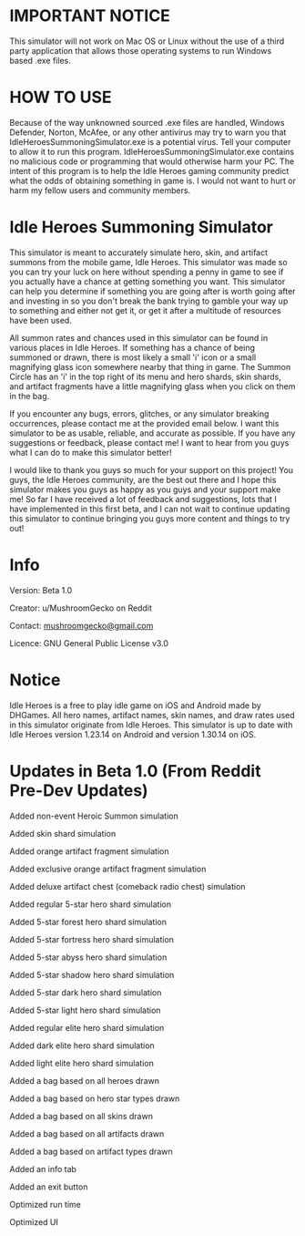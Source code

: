 # IMPORTANT NOTICE
This simulator will not work on Mac OS or Linux without the use of a third party application that allows those operating systems to run Windows based .exe files.

# HOW TO USE
Because of the way unknowned sourced .exe files are handled, Windows Defender, Norton, McAfee, or any other antivirus may try to warn you that IdleHeroesSummoningSimulator.exe is a potential virus. Tell your computer to allow it to run this program. IdleHeroesSummoningSimulator.exe contains no malicious code or programming that would otherwise harm your PC. The intent of this program is to help the Idle Heroes gaming community predict what the odds of obtaining something in game is. I would not want to hurt or harm my fellow users and community members.

# Idle Heroes Summoning Simulator
This simulator is meant to accurately simulate hero, skin, and artifact summons from the mobile game, Idle Heroes. This simulator was made so you can try your luck on here without spending a penny in game to see if you actually have a chance at getting something you want. This simulator can help you determine if something you are going after is worth going after and investing in so you don't break the bank trying to gamble your way up to something and either not get it, or get it after a multitude of resources have been used.

All summon rates and chances used in this simulator can be found in various places in Idle Heroes. If something has a chance of being summoned or drawn, there is most likely a small 'i' icon or a small magnifying glass icon somewhere nearby that thing in game. The Summon Circle has an 'i' in the top right of its menu and hero shards, skin shards, and artifact fragments have a little magnifying glass when you click on them in the bag.

If you encounter any bugs, errors, glitches, or any simulator breaking occurrences, please contact me at the provided email below. I want this simulator to be as usable, reliable, and accurate as possible. If you have any suggestions or feedback, please contact me! I want to hear from you guys what I can do to make this simulator better!

I would like to thank you guys so much for your support on this project! You guys, the Idle Heroes community, are the best out there and I hope this simulator makes you guys as happy as you guys and your support make me! So far I have received a lot of feedback and suggestions, lots that I have implemented in this first beta, and I can not wait to continue updating this simulator to continue bringing you guys more content and things to try out!

# Info
Version: Beta 1.0

Creator: u/MushroomGecko on Reddit

Contact: mushroomgecko@gmail.com

Licence: GNU General Public License v3.0

# Notice
Idle Heroes is a free to play idle game on iOS and Android made by DHGames. All hero names, artifact names, skin names, and draw rates used in this simulator originate from Idle Heroes. This simulator is up to date with Idle Heroes version 1.23.14 on Android and version 1.30.14 on iOS.

# Updates in Beta 1.0 (From Reddit Pre-Dev Updates)
Added non-event Heroic Summon simulation

Added skin shard simulation

Added orange artifact fragment simulation

Added exclusive orange artifact fragment simulation

Added deluxe artifact chest (comeback radio chest) simulation

Added regular 5-star hero shard simulation

Added 5-star forest hero shard simulation

Added 5-star fortress hero shard simulation

Added 5-star abyss hero shard simulation

Added 5-star shadow hero shard simulation

Added 5-star dark hero shard simulation

Added 5-star light hero shard simulation

Added regular elite hero shard simulation

Added dark elite hero shard simulation

Added light elite hero shard simulation

Added a bag based on all heroes drawn

Added a bag based on hero star types drawn

Added a bag based on all skins drawn

Added a bag based on all artifacts drawn

Added a bag based on artifact types drawn

Added an info tab

Added an exit button

Optimized run time

Optimized UI
